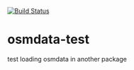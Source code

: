 
[![Build Status](https://travis-ci.org/mpadge/osmdata-test.svg?branch=master)](https://travis-ci.org/mpadge/osmdata-test) 

# osmdata-test

test loading osmdata in another package
